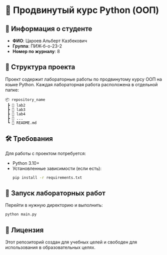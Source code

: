 # 🐍 Продвинутый курс Python (ООП)  

## 📌 Информация о студенте  
- **ФИО**: Цароев Альберт Казбекович  
- **Группа**: ПИЖ-б-о-23-2
- **Номер по журналу**: 8  

## 📂 Структура проекта  
Проект содержит лабораторные работы по продвинутому курсу ООП на языке Python. Каждая лабораторная работа расположена в отдельной папке:  

```
📦 repository_name
 ┣ 📂 lab2
 ┣ 📂 lab3
 ┣ 📂 lab4
 ┣ 📂 ...
 ┗ 📜 README.md
```

## 🛠 Требования  
Для работы с проектом потребуется:  
- Python 3.10+  
- Установленные зависимости (если есть):  
  ```sh
  pip install -r requirements.txt
  ```

## 🚀 Запуск лабораторных работ  
Перейти в нужную директорию и выполнить:  
```sh
python main.py
```

## 📜 Лицензия  
Этот репозиторий создан для учебных целей и свободен для использования в образовательных целях.  